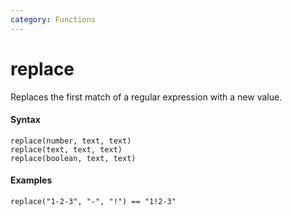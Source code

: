 ```yaml
---
category: Functions
---
```


# replace
Replaces the first match of a regular expression with a new value.

#### Syntax
```
replace(number, text, text)
replace(text, text, text)
replace(boolean, text, text)
```

#### Examples
```
replace("1-2-3", "-", "!") == "1!2-3"
```
